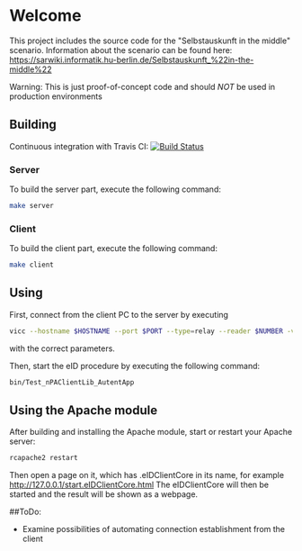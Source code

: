 # Welcome

This project includes the source code for the "Selbstauskunft in the middle" scenario. Information about the scenario can be found here: https://sarwiki.informatik.hu-berlin.de/Selbstauskunft_%22in-the-middle%22

Warning: This is just proof-of-concept code and should _NOT_ be used in production environments

## Building

Continuous integration with Travis CI: [![Build Status](https://travis-ci.org/eriknellessen/Selbstauskunft-in-the-middle.svg?branch=master)](https://travis-ci.org/eriknellessen/Selbstauskunft-in-the-middle)

### Server

To build the server part, execute the following command:

```sh
make server
```

### Client

To build the client part, execute the following command:

```sh
make client
```

## Using

First, connect from the client PC to the server by executing
```sh
vicc --hostname $HOSTNAME --port $PORT --type=relay --reader $NUMBER -v
```
with the correct parameters.

Then, start the eID procedure by executing the following command:
```sh
bin/Test_nPAClientLib_AutentApp
```

## Using the Apache module
After building and installing the Apache module, start or restart your Apache server:
```sh
rcapache2 restart
```
Then open a page on it, which has .eIDClientCore in its name, for example http://127.0.0.1/start.eIDClientCore.html
The eIDClientCore will then be started and the result will be shown as a webpage.

##ToDo:
* Examine possibilities of automating connection establishment from the client
